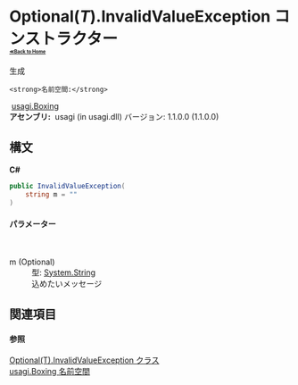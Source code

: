 # Optional(*T*).InvalidValueException コンストラクター <div style="font-size:30%"><a href="https://github.com/usagi/usagi.cs/blob/master/docs/Home.md">≪Back to Home</a></div> 

生成


    <strong>名前空間:</strong>
&nbsp;<a href="N_usagi_Boxing.md">usagi.Boxing</a><br /><strong>アセンブリ:</strong>
&nbsp;usagi (in usagi.dll) バージョン: 1.1.0.0 (1.1.0.0)

## 構文

**C#**<br />
``` C#
public InvalidValueException(
	string m = ""
)
```


#### パラメーター
&nbsp;<dl><dt>m (Optional)</dt><dd>型: <a href="http://msdn2.microsoft.com/ja-jp/library/s1wwdcbf" target="_blank">System.String</a><br />込めたいメッセージ</dd></dl>

## 関連項目


#### 参照
<a href="T_usagi_Boxing_Optional_1_InvalidValueException.md">Optional(T).InvalidValueException クラス</a><br /><a href="N_usagi_Boxing.md">usagi.Boxing 名前空間</a><br />